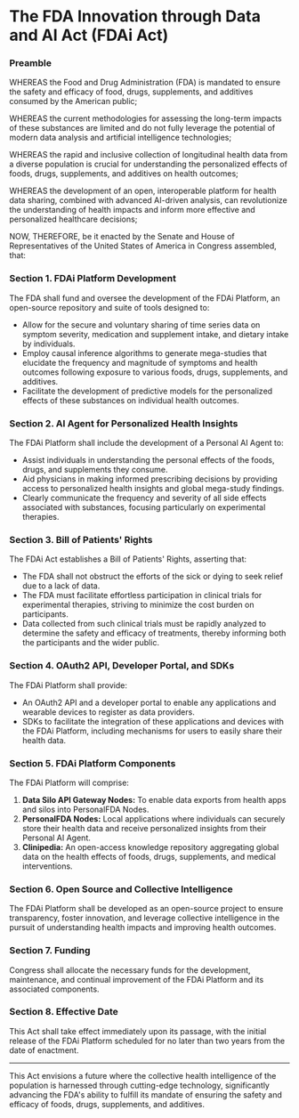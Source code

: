 # The FDA Innovation through Data and AI Act (FDAi Act)

### Preamble

WHEREAS the Food and Drug Administration (FDA) is mandated to ensure the safety and efficacy of food, drugs, supplements, and additives consumed by the American public;

WHEREAS the current methodologies for assessing the long-term impacts of these substances are limited and do not fully leverage the potential of modern data analysis and artificial intelligence technologies;

WHEREAS the rapid and inclusive collection of longitudinal health data from a diverse population is crucial for understanding the personalized effects of foods, drugs, supplements, and additives on health outcomes;

WHEREAS the development of an open, interoperable platform for health data sharing, combined with advanced AI-driven analysis, can revolutionize the understanding of health impacts and inform more effective and personalized healthcare decisions;

NOW, THEREFORE, be it enacted by the Senate and House of Representatives of the United States of America in Congress assembled, that:

### Section 1. FDAi Platform Development

The FDA shall fund and oversee the development of the FDAi Platform, an open-source repository and suite of tools designed to:
- Allow for the secure and voluntary sharing of time series data on symptom severity, medication and supplement intake, and dietary intake by individuals.
- Employ causal inference algorithms to generate mega-studies that elucidate the frequency and magnitude of symptoms and health outcomes following exposure to various foods, drugs, supplements, and additives.
- Facilitate the development of predictive models for the personalized effects of these substances on individual health outcomes.

### Section 2. AI Agent for Personalized Health Insights

The FDAi Platform shall include the development of a Personal AI Agent to:
- Assist individuals in understanding the personal effects of the foods, drugs, and supplements they consume.
- Aid physicians in making informed prescribing decisions by providing access to personalized health insights and global mega-study findings.
- Clearly communicate the frequency and severity of all side effects associated with substances, focusing particularly on experimental therapies.

### Section 3. Bill of Patients' Rights

The FDAi Act establishes a Bill of Patients' Rights, asserting that:
- The FDA shall not obstruct the efforts of the sick or dying to seek relief due to a lack of data.
- The FDA must facilitate effortless participation in clinical trials for experimental therapies, striving to minimize the cost burden on participants.
- Data collected from such clinical trials must be rapidly analyzed to determine the safety and efficacy of treatments, thereby informing both the participants and the wider public.

### Section 4. OAuth2 API, Developer Portal, and SDKs

The FDAi Platform shall provide:
- An OAuth2 API and a developer portal to enable any applications and wearable devices to register as data providers.
- SDKs to facilitate the integration of these applications and devices with the FDAi Platform, including mechanisms for users to easily share their health data.

### Section 5. FDAi Platform Components

The FDAi Platform will comprise:
1. **Data Silo API Gateway Nodes:** To enable data exports from health apps and silos into PersonalFDA Nodes.
2. **PersonalFDA Nodes:** Local applications where individuals can securely store their health data and receive personalized insights from their Personal AI Agent.
3. **Clinipedia:** An open-access knowledge repository aggregating global data on the health effects of foods, drugs, supplements, and medical interventions.

### Section 6. Open Source and Collective Intelligence

The FDAi Platform shall be developed as an open-source project to ensure transparency, foster innovation, and leverage collective intelligence in the pursuit of understanding health impacts and improving health outcomes.

### Section 7. Funding

Congress shall allocate the necessary funds for the development, maintenance, and continual improvement of the FDAi Platform and its associated components.

### Section 8. Effective Date

This Act shall take effect immediately upon its passage, with the initial release of the FDAi Platform scheduled for no later than two years from the date of enactment.

---

This Act envisions a future where the collective health intelligence of the population is harnessed through cutting-edge technology, significantly advancing the FDA's ability to fulfill its mandate of ensuring the safety and efficacy of foods, drugs, supplements, and additives.
